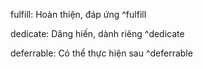 fulfill: Hoàn thiện, đáp ứng ^fulfill

dedicate: Dâng hiến, dành riêng ^dedicate

deferrable: Có thể thực hiện sau ^deferrable